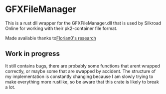 # GFXFileManager

This is a rust dll wrapper for the GFXFileManager.dll that is used by Silkroad Online for working with their pk2-container file format.

Made available thanks to[Florian0's research](https://github.com/florian0/GFXFileManager)

## Work in progress

It still contains bugs, there are probably some functions that arent wrapped correctly, or maybe some that are swapped by accident. 
The structure of my implementation is constantly changing because I am slowly trying to make everything more rustlike, so be aware that this crate is likely to break a lot.

